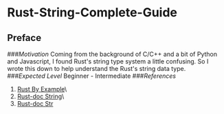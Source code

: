 # Rust-String-Complete-Guide

## Preface

###*Motivation*
Coming from the background of C/C++ and a bit of Python and Javascript, I found Rust's string type system a little confusing. So I wrote this down to help understand the Rust's string data type.
###*Expected Level*
Beginner - Intermediate
###*References*
1. [Rust By Example](https://doc.rust-lang.org/rust-by-example/std/str.html)\
2. [Rust-doc String](https://doc.rust-lang.org/std/string/struct.String.html#method.split_off)\
3. [Rust-doc Str](https://doc.rust-lang.org/std/primitive.str.html#impl-Add%3C%26%27_%20str%3E)

